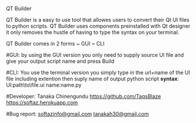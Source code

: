 QT Builder

QT Builder is a easy to use tool that allowes users
to convert their Qt UI files to python scripts.
QT Builder uses components preinstalled with Qt designer
it only removes the hustle of having to type the syntax
on your terminal.

QT Builder comes in 2 forms
~ GUI
~ CLI

#GUI:
by using the GUI version you only need to supply
source UI file and give your output script name
and press Build

#CLI:
You use the terminal version you simply type in
the url+name of the UI file including extention
then suply name of output python script
__syntax__:
UI:path\to\file.ui
name:name.py

#Developer:
Tanaka Chinengundu
https://github.com/TaqsBlaze
https://softaz.herokuapp.com

#Bug report:
softazinfo@gmail.com
tanakah30@gmail.com
